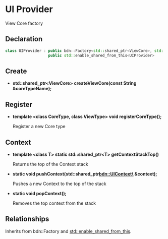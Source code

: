 # UI Provider

View Core factory

## Declaration

```C++
class UIProvider : public bdn::Factory<std::shared_ptr<ViewCore>, std::shared_ptr<UIProvider>>,
				   public std::enable_shared_from_this<UIProvider>
```

## Create

* **std::shared_ptr<ViewCore\> createViewCore(const String &coreTypeName);**

## Register

* **template <class CoreType, class ViewType\> void registerCoreType();**

	Register a new Core type

## Context

* **template <class T\> static std::shared_ptr<T\> getContextStackTop()**

	Returns the top of the Context stack

* **static void pushContext(std::shared_ptr<bdn::UIContext\> &context);**

	Pushes a new Context to the top of the stack

* **static void popContext();**

	Removes the top context from the stack

## Relationships

Inherits from bdn::Factory and [std::enable_shared_from_this](https://en.cppreference.com/w/cpp/memory/enable_shared_from_this).

